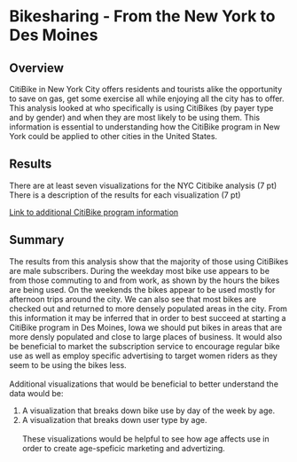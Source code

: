 # Bikesharing - From the New York to Des Moines

## Overview
CitiBike in New York City offers residents and tourists alike the opportunity to save on gas, get some exercise all while enjoying all the city has to offer. This analysis looked at who specifically is using CitiBikes (by payer type and by gender) and when they are most likely to be using them. This information is essential to understanding how the CitiBike program in New York could be applied to other cities in the United States.  

## Results
There are at least seven visualizations for the NYC Citibike analysis (7 pt)
There is a description of the results for each visualization (7 pt)


[Link to additional CitiBike program information](https://public.tableau.com/profile/cami.mandell.gorden#!/vizhome/Module14Challenge_16196499609200/UserTripsbyGenderbyWeekday)

## Summary
The results from this analysis show that the majority of those using CitiBikes are male subscribers. During the weekday most bike use appears to be from those commuting to and from work, as shown by the hours the bikes are being used. On the weekends the bikes appear to be used mostly for afternoon trips around the city. We can also see that most bikes are checked out and returned to more densely populated areas in the city. From this information it may be inferred that in order to best succeed at starting a CitiBike program in Des Moines, Iowa we should put bikes in areas that are more densly populated and close to large places of business. It would also be beneficial to market the subscription service to encourage regular bike use as well as employ specific advertising to target women riders as they seem to be using the bikes less. <br><br>
Additional visualizations that would be beneficial to better understand the data would be:
1. A visualization that breaks down bike use by day of the week by age. 
2. A visualization that breaks down user type by age. <br><br>These visualizations would be helpful to see how age affects use in order to create age-speficic marketing and advertizing. 
